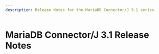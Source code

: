 ```yaml
---
description: Release Notes for the MariaDB Connector/J 3.1 series
---
```


# MariaDB Connector/J 3.1 Release Notes

